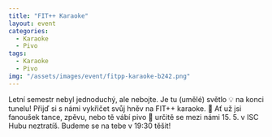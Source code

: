 ```yaml
---
title: "FIT++ Karaoke"
layout: event
categories:
  - Karaoke
  - Pivo
tags:
  - Karaoke
  - Pivo
img: "/assets/images/event/fitpp-karaoke-b242.png"
---
```


Letní semestr nebyl jednoduchý, ale nebojte. Je tu (umělé) světlo 💡 na konci tunelu! Přijď si s námi vykřičet svůj hněv na FIT++ karaoke. 🎤 
Ať už jsi fanoušek tance, zpěvu, nebo tě vábí pivo 🍻 určitě se mezi námi 15. 5. v ISC Hubu neztratíš. Budeme se na tebe v 19:30 těšit!